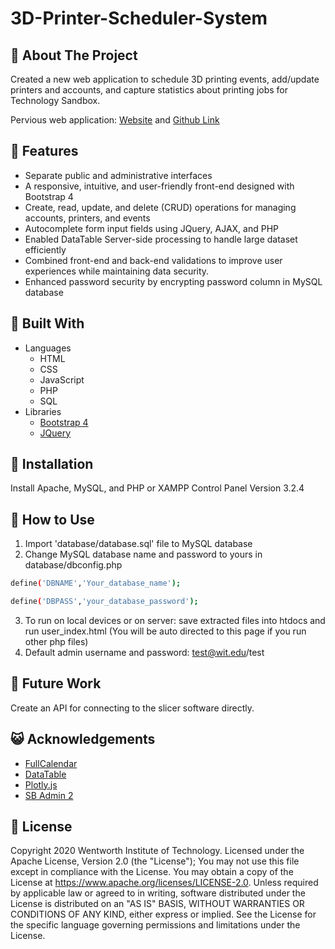 # 3D-Printer-Scheduler-System

## 📅 About The Project
Created a new web application to schedule 3D printing events, add/update printers and accounts, and capture statistics about printing jobs for Technology Sandbox.

Pervious web application: [Website](https://sandbox-ui.firebaseapp.com/) and [Github Link](https://github.com/wittechsandbox/printer-queue)

## 🎨 Features
* Separate public and administrative interfaces
* A responsive, intuitive, and user-friendly front-end designed with Bootstrap 4
* Create, read, update, and delete (CRUD) operations for managing accounts, printers, and events
* Autocomplete form input fields using JQuery, AJAX, and PHP
* Enabled DataTable Server-side processing to handle large dataset efficiently
* Combined front-end and back-end validations to improve user experiences while maintaining data security. 
* Enhanced password security by encrypting password column in MySQL database

## 🔧 Built With
* Languages
    * HTML
    * CSS
    * JavaScript
    * PHP
    * SQL
* Libraries
    * [Bootstrap 4](https://getbootstrap.com)
    * [JQuery](https://jquery.com)

## 🚩 Installation
Install Apache, MySQL, and PHP or XAMPP Control Panel Version 3.2.4

## 🤖 How to Use
1.	Import 'database/database.sql' file to MySQL database
2.	Change MySQL database name and password to yours in database/dbconfig.php
```sh
define('DBNAME','Your_database_name');
```
```sh
define('DBPASS','your_database_password');
```
3.	To run on local devices or on server: save extracted files into htdocs and run user_index.html (You will be auto directed to this page if you run other php files)
4.	Default admin username and password: test@wit.edu/test 

##  🚀 Future Work
Create an API for connecting to the slicer software directly.

## 😺 Acknowledgements
* [FullCalendar]( https://fullcalendar.io/)
* [DataTable](https://datatables.net/)
* [Plotly.js](https://plotly.com/javascript/)
* [SB Admin 2](https://startbootstrap.com/templates/sb-admin/)

##  📜 License
Copyright 2020 Wentworth Institute of Technology.
Licensed under the Apache License, Version 2.0 (the "License"); You may not use this file except in compliance with the License. You may obtain a copy of the License at https://www.apache.org/licenses/LICENSE-2.0. 
Unless required by applicable law or agreed to in writing, software distributed under the License is distributed on an "AS IS" BASIS, WITHOUT WARRANTIES OR CONDITIONS OF ANY KIND, either express or implied.
See the License for the specific language governing permissions and limitations under the License.


